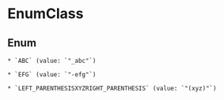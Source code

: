 
# EnumClass

## Enum


    * `ABC` (value: `"_abc"`)

    * `EFG` (value: `"-efg"`)

    * `LEFT_PARENTHESISXYZRIGHT_PARENTHESIS` (value: `"(xyz)"`)



